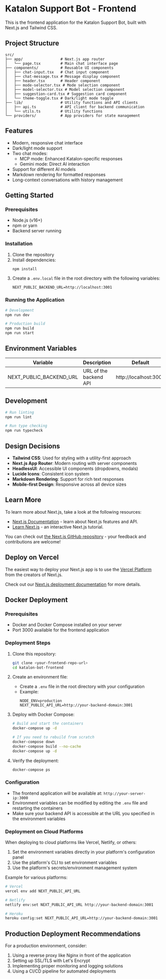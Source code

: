 # Katalon Support Bot - Frontend

This is the frontend application for the Katalon Support Bot, built with Next.js and Tailwind CSS.

## Project Structure

```
src/
├── app/                 # Next.js app router
│   └── page.tsx         # Main chat interface page
├── components/          # Reusable UI components
│   ├── chat-input.tsx   # Chat input component
│   ├── chat-message.tsx # Message display component
│   ├── header.tsx       # Header component
│   ├── mode-selector.tsx # Mode selection component
│   ├── model-selector.tsx # Model selection component
│   ├── suggestion-card.tsx # Suggestion card component
│   └── theme-toggle.tsx # Dark/light mode toggle
├── lib/                 # Utility functions and API clients
│   ├── api.ts           # API client for backend communication
│   └── utils.ts         # Utility functions
└── providers/           # App providers for state management
```

## Features

- Modern, responsive chat interface
- Dark/light mode support
- Two chat modes:
  - MCP mode: Enhanced Katalon-specific responses
  - Gemini mode: Direct AI interaction
- Support for different AI models
- Markdown rendering for formatted responses
- Long-context conversations with history management

## Getting Started

### Prerequisites

- Node.js (v16+)
- npm or yarn
- Backend server running

### Installation

1. Clone the repository
2. Install dependencies:
   ```bash
   npm install
   ```
3. Create a `.env.local` file in the root directory with the following variables:
   ```
   NEXT_PUBLIC_BACKEND_URL=http://localhost:3001
   ```

### Running the Application

```bash
# Development
npm run dev

# Production build
npm run build
npm run start
```

## Environment Variables

| Variable | Description | Default |
|----------|-------------|---------|
| NEXT_PUBLIC_BACKEND_URL | URL of the backend API | http://localhost:3000 |

## Development

```bash
# Run linting
npm run lint

# Run type checking
npm run typecheck
```

## Design Decisions

- **Tailwind CSS**: Used for styling with a utility-first approach
- **Next.js App Router**: Modern routing with server components
- **HeadlessUI**: Accessible UI components (dropdowns, modals)
- **Lucide Icons**: Consistent icon system
- **Markdown Rendering**: Support for rich text responses
- **Mobile-first Design**: Responsive across all device sizes

## Learn More

To learn more about Next.js, take a look at the following resources:

- [Next.js Documentation](https://nextjs.org/docs) - learn about Next.js features and API.
- [Learn Next.js](https://nextjs.org/learn) - an interactive Next.js tutorial.

You can check out [the Next.js GitHub repository](https://github.com/vercel/next.js) - your feedback and contributions are welcome!

## Deploy on Vercel

The easiest way to deploy your Next.js app is to use the [Vercel Platform](https://vercel.com/new?utm_medium=default-template&filter=next.js&utm_source=create-next-app&utm_campaign=create-next-app-readme) from the creators of Next.js.

Check out our [Next.js deployment documentation](https://nextjs.org/docs/app/building-your-application/deploying) for more details.

## Docker Deployment

### Prerequisites

- Docker and Docker Compose installed on your server
- Port 3000 available for the frontend application

### Deployment Steps

1. Clone this repository:
   ```bash
   git clone <your-frontend-repo-url>
   cd katalon-bot-frontend
   ```

2. Create an environment file:
   - Create a `.env` file in the root directory with your configuration
   - Example:
     ```
     NODE_ENV=production
     NEXT_PUBLIC_API_URL=http://your-backend-domain:3001
     ```

3. Deploy with Docker Compose:
   ```bash
   # Build and start the containers
   docker-compose up -d
   
   # If you need to rebuild from scratch
   docker-compose down
   docker-compose build --no-cache
   docker-compose up -d
   ```

4. Verify the deployment:
   ```bash
   docker-compose ps
   ```

### Configuration

- The frontend application will be available at: `http://your-server-ip:3000`
- Environment variables can be modified by editing the `.env` file and restarting the containers
- Make sure your backend API is accessible at the URL you specified in the environment variables

### Deployment on Cloud Platforms

When deploying to cloud platforms like Vercel, Netlify, or others:

1. Set the environment variables directly in your platform's configuration panel
2. Use the platform's CLI to set environment variables
3. Use the platform's secrets/environment management system

Example for various platforms:
```bash
# Vercel
vercel env add NEXT_PUBLIC_API_URL

# Netlify
netlify env:set NEXT_PUBLIC_API_URL http://your-backend-domain:3001

# Heroku
heroku config:set NEXT_PUBLIC_API_URL=http://your-backend-domain:3001
```

## Production Deployment Recommendations

For a production environment, consider:

1. Using a reverse proxy like Nginx in front of the application
2. Setting up SSL/TLS with Let's Encrypt
3. Implementing proper monitoring and logging solutions
4. Using a CI/CD pipeline for automated deployments
